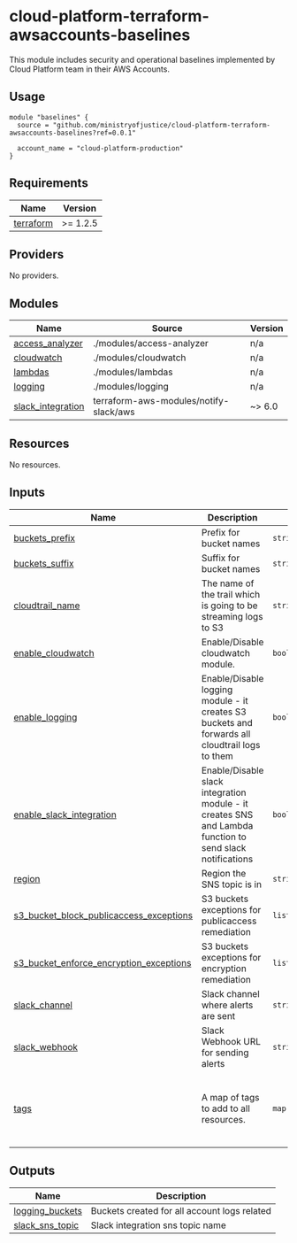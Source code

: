 # cloud-platform-terraform-awsaccounts-baselines

This module includes security and operational baselines implemented by Cloud Platform team in their AWS Accounts.

## Usage

```hcl
module "baselines" {
  source = "github.com/ministryofjustice/cloud-platform-terraform-awsaccounts-baselines?ref=0.0.1"

  account_name = "cloud-platform-production"
}
```

<!-- BEGIN_TF_DOCS -->
## Requirements

| Name | Version |
|------|---------|
| <a name="requirement_terraform"></a> [terraform](#requirement\_terraform) | >= 1.2.5 |

## Providers

No providers.

## Modules

| Name | Source | Version |
|------|--------|---------|
| <a name="module_access_analyzer"></a> [access\_analyzer](#module\_access\_analyzer) | ./modules/access-analyzer | n/a |
| <a name="module_cloudwatch"></a> [cloudwatch](#module\_cloudwatch) | ./modules/cloudwatch | n/a |
| <a name="module_lambdas"></a> [lambdas](#module\_lambdas) | ./modules/lambdas | n/a |
| <a name="module_logging"></a> [logging](#module\_logging) | ./modules/logging | n/a |
| <a name="module_slack_integration"></a> [slack\_integration](#module\_slack\_integration) | terraform-aws-modules/notify-slack/aws | ~> 6.0 |

## Resources

No resources.

## Inputs

| Name | Description | Type | Default | Required |
|------|-------------|------|---------|:--------:|
| <a name="input_buckets_prefix"></a> [buckets\_prefix](#input\_buckets\_prefix) | Prefix for bucket names | `string` | `"cp"` | no |
| <a name="input_buckets_suffix"></a> [buckets\_suffix](#input\_buckets\_suffix) | Suffix for bucket names | `string` | `"do-not-delete"` | no |
| <a name="input_cloudtrail_name"></a> [cloudtrail\_name](#input\_cloudtrail\_name) | The name of the trail which is going to be streaming logs to S3 | `string` | `"cloud-platform-cloudtrail"` | no |
| <a name="input_enable_cloudwatch"></a> [enable\_cloudwatch](#input\_enable\_cloudwatch) | Enable/Disable cloudwatch module. | `bool` | `true` | no |
| <a name="input_enable_logging"></a> [enable\_logging](#input\_enable\_logging) | Enable/Disable logging module - it creates S3 buckets and forwards all cloudtrail logs to them | `bool` | `true` | no |
| <a name="input_enable_slack_integration"></a> [enable\_slack\_integration](#input\_enable\_slack\_integration) | Enable/Disable slack integration module - it creates SNS and Lambda function to send slack notifications | `bool` | `true` | no |
| <a name="input_region"></a> [region](#input\_region) | Region the SNS topic is in | `string` | n/a | yes |
| <a name="input_s3_bucket_block_publicaccess_exceptions"></a> [s3\_bucket\_block\_publicaccess\_exceptions](#input\_s3\_bucket\_block\_publicaccess\_exceptions) | S3 buckets exceptions for publicaccess remediation | `list(string)` | <pre>[<br>  ""<br>]</pre> | no |
| <a name="input_s3_bucket_enforce_encryption_exceptions"></a> [s3\_bucket\_enforce\_encryption\_exceptions](#input\_s3\_bucket\_enforce\_encryption\_exceptions) | S3 buckets exceptions for encryption remediation | `list(string)` | <pre>[<br>  ""<br>]</pre> | no |
| <a name="input_slack_channel"></a> [slack\_channel](#input\_slack\_channel) | Slack channel where alerts are sent | `string` | `""` | no |
| <a name="input_slack_webhook"></a> [slack\_webhook](#input\_slack\_webhook) | Slack Webhook URL for sending alerts | `string` | `""` | no |
| <a name="input_tags"></a> [tags](#input\_tags) | A map of tags to add to all resources. | `map(string)` | <pre>{<br>  "business-unit": "mojdigital",<br>  "infrastructure-support": "platform@digital.justice.gov.uk",<br>  "owner": "cloud-platform"<br>}</pre> | no |

## Outputs

| Name | Description |
|------|-------------|
| <a name="output_logging_buckets"></a> [logging\_buckets](#output\_logging\_buckets) | Buckets created for all account logs related |
| <a name="output_slack_sns_topic"></a> [slack\_sns\_topic](#output\_slack\_sns\_topic) | Slack integration sns topic name |
<!-- END_TF_DOCS -->
